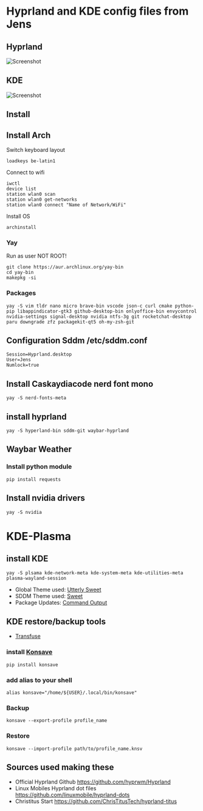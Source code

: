 # Hyprland and KDE config files from Jens
## Hyprland
![Screenshot](https://raw.githubusercontent.com/JensDeLeersnyderPXL/arch-dotfiles/main/screenshots/hyprland_screenshot.png)

## KDE 
![Screenshot](https://raw.githubusercontent.com/JensDeLeersnyderPXL/arch-dotfiles/main/screenshots/KDE_screenshot.png)

## Install
## Install Arch
Switch keyboard layout
```
loadkeys be-latin1
```
Connect to wifi
```
iwctl
device list
station wlan0 scan
station wlan0 get-networks
station wlan0 connect "Name of Network/WiFi"
```
Install OS
```
archinstall
```
### Yay

Run as user NOT ROOT!
```
git clone https://aur.archlinux.org/yay-bin
cd yay-bin
makepkg -si
```

### Packages
```
yay -S vim tldr nano micro brave-bin vscode json-c curl cmake python-pip libappindicator-gtk3 github-desktop-bin onlyoffice-bin envycontrol nvidia-settings signal-desktop nvidia ntfs-3g git rocketchat-desktop paru downgrade zfz packagekit-qt5 oh-my-zsh-git
```

## Configuration Sddm /etc/sddm.conf
```
Session=Hyprland.desktop
User=Jens
Numlock=true
```

## Install Caskaydiacode nerd font mono
```
yay -S nerd-fonts-meta
```
## install hyprland
```
yay -S hyperland-bin sddm-git waybar-hyprland
```
## Waybar Weather
### Install python module
```
pip install requests
```
## Install nvidia drivers
```
yay -S nvidia
```
# KDE-Plasma
## install KDE
```
yay -S plsama kde-network-meta kde-system-meta kde-utilities-meta plasma-wayland-session
```
- Global Theme used: [Utterly Sweet](https://store.kde.org/p/1906500)
- SDDM   Theme used: [Sweet](https://github.com/EliverLara/Sweet/tree/nova/kde/sddm)
- Package   Updates: [Command Output](https://store.kde.org/p/1166510/)

## KDE restore/backup tools
- [Transfuse](https://gitlab.com/cscs/transfuse)
### install [Konsave](https://github.com/Prayag2/konsave)
```
pip install konsave
```
### add alias to your shell
```
alias konsave="/home/${USER}/.local/bin/konsave"
```
### Backup
```
konsave --export-profile profile_name
```
### Restore
```
konsave --import-profile path/to/profile_name.knsv
```
## Sources used making these

- Official Hyprland Github <https://github.com/hyprwm/Hyprland>
- Linux Mobiles Hyprland dot files <https://github.com/linuxmobile/hyprland-dots>
- Christitus Start <https://github.com/ChrisTitusTech/hyprland-titus>
